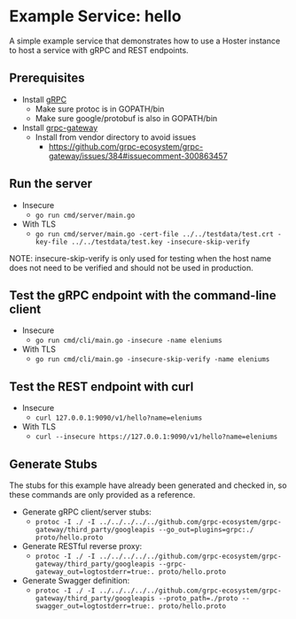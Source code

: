 # Example Service: hello

A simple example service that demonstrates how to use a Hoster instance to host a service with gRPC and REST endpoints.

## Prerequisites
- Install [gRPC](https://grpc.io/docs/quickstart/go.html)
    - Make sure protoc is in GOPATH/bin
    - Make sure google/protobuf is also in GOPATH/bin
- Install [grpc-gateway](https://github.com/grpc-ecosystem/grpc-gateway)
    - Install from vendor directory to avoid issues
        - https://github.com/grpc-ecosystem/grpc-gateway/issues/384#issuecomment-300863457

## Run the server
- Insecure
    - `go run cmd/server/main.go`
- With TLS
    - `go run cmd/server/main.go -cert-file ../../testdata/test.crt -key-file ../../testdata/test.key -insecure-skip-verify`

NOTE: insecure-skip-verify is only used for testing when the host name does not need to be verified and should not be used in production.

## Test the gRPC endpoint with the command-line client
- Insecure
    - `go run cmd/cli/main.go -insecure -name eleniums`
- With TLS
    - `go run cmd/cli/main.go -insecure-skip-verify -name eleniums`

## Test the REST endpoint with curl
- Insecure
    - `curl 127.0.0.1:9090/v1/hello?name=eleniums`
- With TLS
    - `curl --insecure https://127.0.0.1:9090/v1/hello?name=eleniums`

## Generate Stubs

The stubs for this example have already been generated and checked in, so these commands are only provided as a reference.

- Generate gRPC client/server stubs:
    - `protoc -I ./ -I ../../../../../github.com/grpc-ecosystem/grpc-gateway/third_party/googleapis --go_out=plugins=grpc:./ proto/hello.proto`
- Generate RESTful reverse proxy:
    - `protoc -I ./ -I ../../../../../github.com/grpc-ecosystem/grpc-gateway/third_party/googleapis --grpc-gateway_out=logtostderr=true:. proto/hello.proto`
- Generate Swagger definition:
    - `protoc -I ./ -I ../../../../../github.com/grpc-ecosystem/grpc-gateway/third_party/googleapis --proto_path=./proto --swagger_out=logtostderr=true:. proto/hello.proto`
